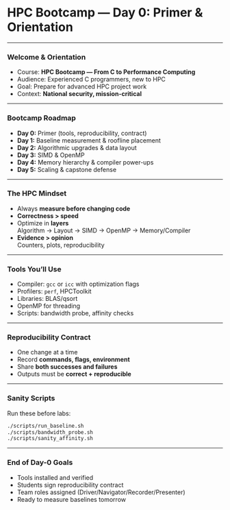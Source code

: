 # HPC Bootcamp — Day 0: Primer & Orientation

---

### Welcome & Orientation
- Course: **HPC Bootcamp — From C to Performance Computing**
- Audience: Experienced C programmers, new to HPC
- Goal: Prepare for advanced HPC project work
- Context: **National security, mission-critical**

---

### Bootcamp Roadmap
- **Day 0:** Primer (tools, reproducibility, contract)
- **Day 1:** Baseline measurement & roofline placement
- **Day 2:** Algorithmic upgrades & data layout
- **Day 3:** SIMD & OpenMP
- **Day 4:** Memory hierarchy & compiler power-ups
- **Day 5:** Scaling & capstone defense

---

### The HPC Mindset
- Always **measure before changing code**
- **Correctness > speed**
- Optimize in **layers**  
  Algorithm → Layout → SIMD → OpenMP → Memory/Compiler
- **Evidence > opinion**  
  Counters, plots, reproducibility

---

### Tools You’ll Use
- Compiler: `gcc` or `icc` with optimization flags
- Profilers: `perf`, HPCToolkit
- Libraries: BLAS/qsort
- OpenMP for threading
- Scripts: bandwidth probe, affinity checks

---

### Reproducibility Contract
- One change at a time
- Record **commands, flags, environment**
- Share **both successes and failures**
- Outputs must be **correct + reproducible**

---

### Sanity Scripts
Run these before labs:
```bash
./scripts/run_baseline.sh
./scripts/bandwidth_probe.sh
./scripts/sanity_affinity.sh
```

---

### End of Day-0 Goals
- Tools installed and verified
- Students sign reproducibility contract
- Team roles assigned (Driver/Navigator/Recorder/Presenter)
- Ready to measure baselines tomorrow
